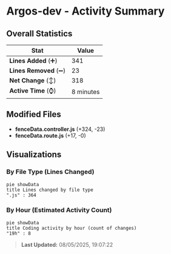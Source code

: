# Argos-dev - Activity Summary 

## Overall Statistics

| Stat                   | Value                                                             |
| ---------------------- | ----------------------------------------------------------------- |
| **Lines Added** (➕)   | 341                                          |
| **Lines Removed** (➖) | 23                                        |
| **Net Change** (↕)    | 318                |
| **Active Time** (⌚)   | 8 minutes |


## Modified Files
- **fenceData.controller.js** (+324, -23)
- **fenceData.route.js** (+17, -0)

## Visualizations

### By File Type (Lines Changed)

```mermaid
pie showData
title Lines changed by file type
".js" : 364
```

### By Hour (Estimated Activity Count)

```mermaid
pie showData
title Coding activity by hour (count of changes)
"19h" : 8
```


> **Last Updated:** 08/05/2025, 19:07:22